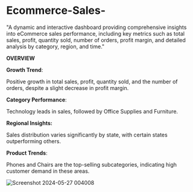 # Ecommerce-Sales-
 "A dynamic and interactive dashboard providing comprehensive insights into eCommerce sales performance, including key metrics such as total sales, profit, quantity sold, number of orders, profit margin, and detailed analysis by category, region, and time."
 
**OVERVIEW**

**Growth Trend**:

Positive growth in total sales, profit, quantity sold, and the number of orders, despite a slight decrease in profit margin.


**Category Performance**:

Technology leads in sales, followed by Office Supplies and Furniture.


**Regional Insights:**

Sales distribution varies significantly by state, with certain states outperforming others.


**Product Trends**: 

Phones and Chairs are the top-selling subcategories, indicating high customer demand in these areas.



 
![Screenshot 2024-05-27 004008](https://github.com/Preethi0171/Ecommerce-Sales-/assets/169077930/4eab7eaa-a44b-4e6e-9a72-b03eb5a660c1)
